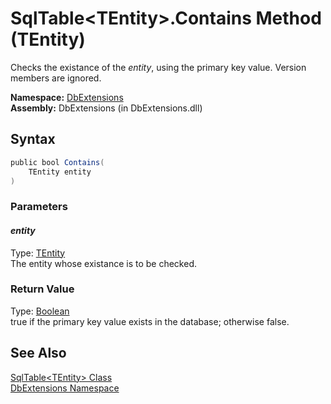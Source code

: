 SqlTable&lt;TEntity>.Contains Method (TEntity)
==============================================
Checks the existance of the *entity*, using the primary key value. Version members are ignored.

**Namespace:** [DbExtensions][1]  
**Assembly:** DbExtensions (in DbExtensions.dll)

Syntax
------

```csharp
public bool Contains(
	TEntity entity
)
```

### Parameters

#### *entity*
Type: [TEntity][2]  
The entity whose existance is to be checked.

### Return Value
Type: [Boolean][3]  
true if the primary key value exists in the database; otherwise false.

See Also
--------
[SqlTable&lt;TEntity> Class][2]  
[DbExtensions Namespace][1]  

[1]: ../README.md
[2]: README.md
[3]: http://msdn.microsoft.com/en-us/library/a28wyd50